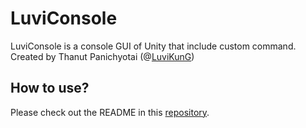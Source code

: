 # LuviConsole

LuviConsole is a console GUI of Unity that include custom command. Created by Thanut Panichyotai (@[LuviKunG]((https://github.com/LuviKunG)))

## How to use?

Please check out the README in this [repository](https://github.com/LuviKunG/LuviConsole).